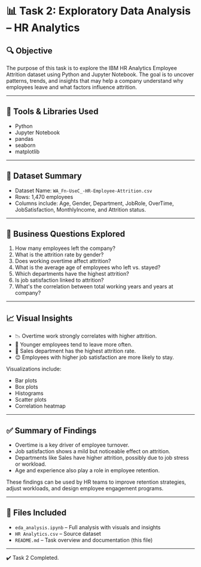 # 📊 Task 2: Exploratory Data Analysis – HR Analytics

## 🔍 Objective

The purpose of this task is to explore the IBM HR Analytics Employee Attrition dataset using Python and Jupyter Notebook. The goal is to uncover patterns, trends, and insights that may help a company understand why employees leave and what factors influence attrition.

---

## 🧰 Tools & Libraries Used

- Python
- Jupyter Notebook
- pandas
- seaborn
- matplotlib

---

## 📑 Dataset Summary

- Dataset Name: `WA_Fn-UseC_-HR-Employee-Attrition.csv`
- Rows: 1,470 employees
- Columns include: Age, Gender, Department, JobRole, OverTime, JobSatisfaction, MonthlyIncome, and Attrition status.

---

## 🔎 Business Questions Explored

1. How many employees left the company?
2. What is the attrition rate by gender?
3. Does working overtime affect attrition?
4. What is the average age of employees who left vs. stayed?
5. Which departments have the highest attrition?
6. Is job satisfaction linked to attrition?
7. What's the correlation between total working years and years at company?

---

## 📈 Visual Insights

- 📉 Overtime work strongly correlates with higher attrition.
- 👶 Younger employees tend to leave more often.
- 🏢 Sales department has the highest attrition rate.
- 😊 Employees with higher job satisfaction are more likely to stay.

Visualizations include:
- Bar plots
- Box plots
- Histograms
- Scatter plots
- Correlation heatmap

---

## ✅ Summary of Findings

- Overtime is a key driver of employee turnover.
- Job satisfaction shows a mild but noticeable effect on attrition.
- Departments like Sales have higher attrition, possibly due to job stress or workload.
- Age and experience also play a role in employee retention.

These findings can be used by HR teams to improve retention strategies, adjust workloads, and design employee engagement programs.

---

## 📁 Files Included

- `eda_analysis.ipynb` – Full analysis with visuals and insights
- `HR Analytics.csv` – Source dataset
- `README.md` – Task overview and documentation (this file)

---

✔️ Task 2 Completed.

